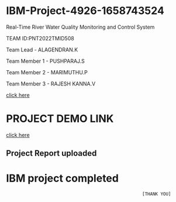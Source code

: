 # IBM-Project-4926-1658743524
Real-Time River Water Quality Monitoring and Control System


TEAM ID:PNT2022TMID508


Team Lead - ALAGENDRAN.K



Team Member 1 - PUSHPARAJ.S


Team Member 2 - MARIMUTHU.P



Team Member 3 - RAJESH KANNA.V

[click here](https://drive.google.com/file/d/1TZb6wTxAgvddpkZjoLZnSPB9P6HC6L4B/view?usp=drivesdk)

# PROJECT DEMO LINK

[click here](https://drive.google.com/file/d/13DO9UtiYdbl1XJy0jhokjabgyTLU-O_6/view)

## Project Report uploaded

# IBM project completed 
                                                        [THANK YOU]
